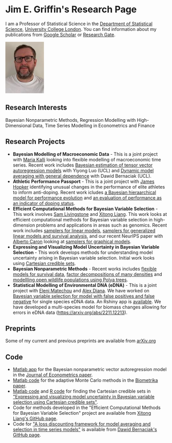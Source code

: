# Jim E. Griffin's Research Page

I am a Professor of Statistical Science in the [Department of Statistical Science](https://www.ucl.ac.uk/statistics/), [University College London](https://www.ucl.ac.uk). You can find information about my publications from [Google Scholar](https://scholar.google.com/citations?hl=en&user=vPUFsJcAAAAJ) or [Research Gate](https://www.researchgate.net/profile/Jim_Griffin2). 

![Picture](Jim_picture_04_02_19_3.jpg)


## Research Interests
Bayesian Nonparametric Methods, Regression Modelling with High-Dimensional Data, Time Series Modelling in Econometrics and Finance

## Research Projects
- **Bayesian Modelling of Macroeconomic Data** - This is a joint project with [Maria Kalli](https://www.kent.ac.uk/mathematics-statistics-actuarial-science/people/1102/www.kent.ac.uk/mathematics-statistics-actuarial-science/people/1102/kalli-maria) looking into flexible modelling of macroeconomic time series. Recent work includes [Bayesian estimation of tensor vector autoregression models](https://arxiv.org/pdf/2211.01727.pdf) with Yiyong Luo (UCL) and [Dynamic model averaging with general dependence](https://arxiv.org/pdf/2201.12045.pdf) with Dawid Bernaciak (UCL).
- **Athletic Performance Passport** - This is a joint project with [James Hopker](https://www.kent.ac.uk/sport-sciences/people/2184/www.kent.ac.uk/sport-sciences/people/2184/hopker-james) identifying unusual changes in the performance of elite athletes to inform anti-doping. Recent work icludes [a Bayesian hieraarchical model for performance evolution](https://www.degruyter.com/document/doi/10.1515/jqas-2021-0112/html) and [an evaluation of performance as an indicator of doping status](https://analyticalsciencejournals.onlinelibrary.wiley.com/doi/full/10.1002/dta.3563).
- **Efficient Computational Methods for Bayesian Variable Selection** - This work involves [Sam Livingstone](https://www.ucl.ac.uk/statistics/department-information/staff/dr-samuel-livingstone) and [Xitong Liang](https://www.researchgate.net/profile/Xitong_Liang3). This work looks at efficient computational methods for Bayesian variable selection in high-dimension problems and applications in areas such as genomics. Recent work includes [samplers for linear models](https://link.springer.com/article/10.1007/s11222-022-10137-8), [samplers for generalized linear models and survival analysis](https://www.mdpi.com/1099-4300/25/9/1310), and our recent NeurIPS paper with [Alberto Caron](https://albicaron.github.io) looking at [samplers for graphical models](https://proceedings.neurips.cc/paper_files/paper/2023/file/8027ace571384361920665f1d1b69758-Paper-Conference.pdf).
- **Expressing and Visualizing Model Uncertainty in Bayesian Variable Selection** - This work develops methods for understanding model uncertainty arising in Bayesian variable selection. Initial work looks using [Cartesian credible sets](https://arxiv.org/abs/2402.12323).
- **Bayesian Nonparametric Methods** - Recent works includes [flexible models for survival data](https://www.tandfonline.com/doi/full/10.1080/01621459.2020.1864381), [factor decompositions of many densities](https://doi.org/10.1093/jrsssb/qkad062) and [modellling open wildlife populations using Polya trees](https://onlinelibrary.wiley.com/doi/full/10.1111/biom.13756).
- **Statistical Modelling of Environmental DNA (eDNA)** - This is a joint project with [Eleni Matechou](https://www.kent.ac.uk/mathematics-statistics-actuarial-science/people/1039/matechou-eleni) and [Alex Diana](https://www.researchgate.net/profile/Alex-Diana-2). We have worked on [Bayesian variable selection for model with false positives and false negative](https://rss.onlinelibrary.wiley.com/doi/10.1111/rssc.12390) for single species eDNA data. An Rshiny app is [available](https://nsojournals.onlinelibrary.wiley.com/doi/pdf/10.1111/ecog.05718). We have developed a multi-species model for biomass changes allowing for errors in eDNA data  (https://arxiv.org/abs/2211.12213).

## Preprints
Some of my current and previous preprints are available from [arXiv.org](https://arxiv.org/search/?searchtype=author&query=Griffin%2C+J+E)

## Code
- [Matlab app](BNP-VARTool.mlappinstall) for the Bayesian nonparametric vector autoregression model in the [Journal of Econometrics paper](https://www.sciencedirect.com/science/article/pii/S0304407617302415).
- [Matlab code](Version3.0.zip) for the adaptive Monte Carlo methods in the [Biometrika paper](https://academic.oup.com/biomet/advance-article/doi/10.1093/biomet/asaa055/5918057).
- [Matlab code](CCS_Matlab.zip) and [R code](CCS_R.zip) for finding the Cartesian credible sets in ["Expressing and visualizing model uncertainty in Bayesian variable selection using Cartesian credible sets"](https://arxiv.org/abs/2402.12323).
- Code for methods developed in the "Efficient Computational Methods for Bayesian Variable Selection" project are available from [Xitong Liang's GitHub page](https://xitongliang.github.io).
- Code for ["A loss discounting framework for model averaging and selection in time series models"](https://arxiv.org/pdf/2201.12045.pdf) is available from [Dawid Bernaciak's GitHub page](https://github.com/dbernaciak).







